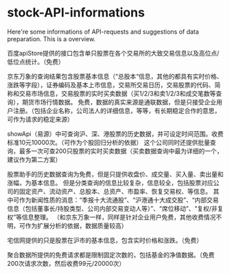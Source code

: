 # stock-API-informations
Here're some informations of API-requests and suggestions of data preparation. This is a overview.

百度apiStore提供的接口包含单只股票在各个交易所的大致交易信息以及高位点/低位点统计。（免费）

京东万象的查询结果包含股票基本信息（“总股本“信息，其他的都具有实时价格、涨跌等字段），证券编码及基本上市信息，交易所交易日历，交易股票的代码、简称和交易市场信息，交易股票的实时买卖数据（买1/2/3和卖1/2/3和成交笔数等查询），期货市场行情数据。 免费，数据的真实来源是通联数据，但是只接受企业用户注册。（包括企业名称，公司法人的详细信息，等等，有长期稳定合作的意思，可作为请求的稳定来源）

showApi（易源）中可查询沪、深、港股票的历史数据，并可设定时间范围。收费标准10元10000次。（可作为个股回归分析的依据） 这个公司同时还提供批量查询，最多一次可查200只股票的实时买卖数据（买卖数据查询中最为详细的一个，建议作为第二方案）

股票助手的历史数据查询为免费，但是只提供收盘价、成交量、买入量、卖出量和涨幅，为基本信息。 但是分类查询的信息比较复杂，信息较全，包括股票对应公司的固定资产、流动资产、总股本、总资产、市盈率、恢复交易权、等信息。 其中可作为新闻性质的消息：“季报十大流通股”、“沪港通十大成交股”、“内部交易信息（包括董事长/持股类型、公司内部交易变动人等）”、“席位移动”、“复权/非复权”等信息整理。 （和京东万象一样，同样是针对企业用户免费，其他收费情况不明，可作为扩展分析的依据，数据质量较高）

宅信网提供的只是股票在沪市的基本信息，包含实时价格和涨跌。（免费）

聚合数据所提供的免费请求都是限制固定次数的，包括基金的净值数据。（免费200次请求次数，然后收费99元/20000次）
